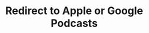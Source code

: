 ---
title: Redirect to Apple or Google Podcasts
redirect_from:
- /078r/
- /zadnja/
- /instagram/
redirect_to: https://pod.fo/e/299e73
---